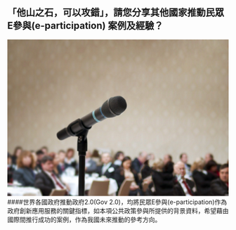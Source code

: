 ## 「他山之石，可以攻錯」，請您分享其他國家推動民眾E參與(e-participation) 案例及經驗？
![](214.jpg)
####世界各國政府推動政府2.0(Gov 2.0)，均將民眾E參與(e-participation)作為政府創新應用服務的關鍵指標，如本項公共政策參與所提供的背景資料，希望藉由國際間推行成功的案例，作為我國未來推動的參考方向。